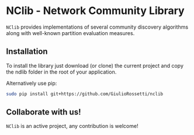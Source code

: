 # NClib - Network Community Library

``NClib`` provides implementations of several community discovery algorithms along with well-known partition evaluation measures.

## Installation

To install the library just download (or clone) the current project and copy the ndlib folder in the root of your application.

Alternatively use pip:
```bash
sudo pip install git+https://github.com/GiulioRossetti/nclib
```

## Collaborate with us!

``NClib`` is an active project, any contribution is welcome!
